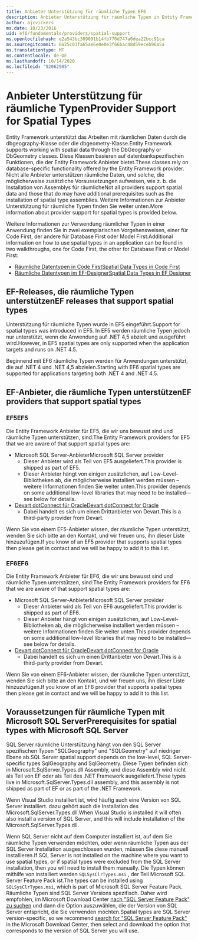 ```yaml
---
title: Anbieter Unterstützung für räumliche Typen EF6
description: Anbieter Unterstützung für räumliche Typen in Entity Framework 6
author: ajcvickers
ms.date: 10/23/2016
uid: ef6/fundamentals/providers/spatial-support
ms.openlocfilehash: e2a543bc309001b14fb770d747a0dea22bcc91ca
ms.sourcegitcommit: 0a25c03fa65ae6e0e0e3f66bac48d59eceb96a5a
ms.translationtype: MT
ms.contentlocale: de-DE
ms.lasthandoff: 10/14/2020
ms.locfileid: "92062905"
---
```

# <a name="provider-support-for-spatial-types"></a><span data-ttu-id="d8bfd-103">Anbieter Unterstützung für räumliche Typen</span><span class="sxs-lookup"><span data-stu-id="d8bfd-103">Provider Support for Spatial Types</span></span>
<span data-ttu-id="d8bfd-104">Entity Framework unterstützt das Arbeiten mit räumlichen Daten durch die dbgeography-Klasse oder die dbgeometry-Klasse.</span><span class="sxs-lookup"><span data-stu-id="d8bfd-104">Entity Framework supports working with spatial data through the DbGeography or DbGeometry classes.</span></span> <span data-ttu-id="d8bfd-105">Diese Klassen basieren auf datenbankspezifischen Funktionen, die der Entity Framework Anbieter bietet.</span><span class="sxs-lookup"><span data-stu-id="d8bfd-105">These classes rely on database-specific functionality offered by the Entity Framework provider.</span></span> <span data-ttu-id="d8bfd-106">Nicht alle Anbieter unterstützen räumliche Daten, und solche, die möglicherweise zusätzliche Voraussetzungen aufweisen, wie z. b. die Installation von Assemblys für räumliche</span><span class="sxs-lookup"><span data-stu-id="d8bfd-106">Not all providers support spatial data and those that do may have additional prerequisites such as the installation of spatial type assemblies.</span></span> <span data-ttu-id="d8bfd-107">Weitere Informationen zur Anbieter Unterstützung für räumliche Typen finden Sie weiter unten.</span><span class="sxs-lookup"><span data-stu-id="d8bfd-107">More information about provider support for spatial types is provided below.</span></span>  

<span data-ttu-id="d8bfd-108">Weitere Informationen zur Verwendung räumlicher Typen in einer Anwendung finden Sie in zwei exemplarischen Vorgehensweisen, einer für Code First, der andere für Database First oder Model First:</span><span class="sxs-lookup"><span data-stu-id="d8bfd-108">Additional information on how to use spatial types in an application can be found in two walkthroughs, one for Code First, the other for Database First or Model First:</span></span>  

- [<span data-ttu-id="d8bfd-109">Räumliche Datentypen in Code First</span><span class="sxs-lookup"><span data-stu-id="d8bfd-109">Spatial Data Types in Code First</span></span>](xref:ef6/modeling/code-first/data-types/spatial)  
- [<span data-ttu-id="d8bfd-110">Räumliche Datentypen im EF-Designer</span><span class="sxs-lookup"><span data-stu-id="d8bfd-110">Spatial Data Types in EF Designer</span></span>](xref:ef6/modeling/designer/data-types/spatial)  

## <a name="ef-releases-that-support-spatial-types"></a><span data-ttu-id="d8bfd-111">EF-Releases, die räumliche Typen unterstützen</span><span class="sxs-lookup"><span data-stu-id="d8bfd-111">EF releases that support spatial types</span></span>  

<span data-ttu-id="d8bfd-112">Unterstützung für räumliche Typen wurde in EF5 eingeführt.</span><span class="sxs-lookup"><span data-stu-id="d8bfd-112">Support for spatial types was introduced in EF5.</span></span> <span data-ttu-id="d8bfd-113">In EF5 werden räumliche Typen jedoch nur unterstützt, wenn die Anwendung auf .NET 4,5 abzielt und ausgeführt wird.</span><span class="sxs-lookup"><span data-stu-id="d8bfd-113">However, in EF5 spatial types are only supported when the application targets and runs on .NET 4.5.</span></span>  

<span data-ttu-id="d8bfd-114">Beginnend mit EF6 räumliche Typen werden für Anwendungen unterstützt, die auf .NET 4 und .NET 4,5 abzielen.</span><span class="sxs-lookup"><span data-stu-id="d8bfd-114">Starting with EF6 spatial types are supported for applications targeting both .NET 4 and .NET 4.5.</span></span>  

## <a name="ef-providers-that-support-spatial-types"></a><span data-ttu-id="d8bfd-115">EF-Anbieter, die räumliche Typen unterstützen</span><span class="sxs-lookup"><span data-stu-id="d8bfd-115">EF providers that support spatial types</span></span>  

### <a name="ef5"></a><span data-ttu-id="d8bfd-116">EF5</span><span class="sxs-lookup"><span data-stu-id="d8bfd-116">EF5</span></span>  

<span data-ttu-id="d8bfd-117">Die Entity Framework Anbieter für EF5, die wir uns bewusst sind und räumliche Typen unterstützen, sind:</span><span class="sxs-lookup"><span data-stu-id="d8bfd-117">The Entity Framework providers for EF5 that we are aware of that support spatial types are:</span></span>  

- <span data-ttu-id="d8bfd-118">Microsoft SQL Server-Anbieter</span><span class="sxs-lookup"><span data-stu-id="d8bfd-118">Microsoft SQL Server provider</span></span>  
    - <span data-ttu-id="d8bfd-119">Dieser Anbieter wird als Teil von EF5 ausgeliefert.</span><span class="sxs-lookup"><span data-stu-id="d8bfd-119">This provider is shipped as part of EF5.</span></span>  
    - <span data-ttu-id="d8bfd-120">Dieser Anbieter hängt von einigen zusätzlichen, auf Low-Level-Bibliotheken ab, die möglicherweise installiert werden müssen – weitere Informationen finden Sie weiter unten.</span><span class="sxs-lookup"><span data-stu-id="d8bfd-120">This provider depends on some additional low-level libraries that may need to be installed—see below for details.</span></span>  
- [<span data-ttu-id="d8bfd-121">Devart dotConnect für Oracle</span><span class="sxs-lookup"><span data-stu-id="d8bfd-121">Devart dotConnect for Oracle</span></span>](https://www.devart.com/dotconnect/oracle/)  
    - <span data-ttu-id="d8bfd-122">Dabei handelt es sich um einen Drittanbieter von Devart.</span><span class="sxs-lookup"><span data-stu-id="d8bfd-122">This is a third-party provider from Devart.</span></span>  

<span data-ttu-id="d8bfd-123">Wenn Sie von einem EF5-Anbieter wissen, der räumliche Typen unterstützt, wenden Sie sich bitte an den Kontakt, und wir freuen uns, ihn dieser Liste hinzuzufügen.</span><span class="sxs-lookup"><span data-stu-id="d8bfd-123">If you know of an EF5 provider that supports spatial types then please get in contact and we will be happy to add it to this list.</span></span>  

### <a name="ef6"></a><span data-ttu-id="d8bfd-124">EF6</span><span class="sxs-lookup"><span data-stu-id="d8bfd-124">EF6</span></span>  

<span data-ttu-id="d8bfd-125">Die Entity Framework Anbieter für EF6, die wir uns bewusst sind und räumliche Typen unterstützen, sind:</span><span class="sxs-lookup"><span data-stu-id="d8bfd-125">The Entity Framework providers for EF6 that we are aware of that support spatial types are:</span></span>  

- <span data-ttu-id="d8bfd-126">Microsoft SQL Server-Anbieter</span><span class="sxs-lookup"><span data-stu-id="d8bfd-126">Microsoft SQL Server provider</span></span>  
    - <span data-ttu-id="d8bfd-127">Dieser Anbieter wird als Teil von EF6 ausgeliefert.</span><span class="sxs-lookup"><span data-stu-id="d8bfd-127">This provider is shipped as part of EF6.</span></span>  
    - <span data-ttu-id="d8bfd-128">Dieser Anbieter hängt von einigen zusätzlichen, auf Low-Level-Bibliotheken ab, die möglicherweise installiert werden müssen – weitere Informationen finden Sie weiter unten.</span><span class="sxs-lookup"><span data-stu-id="d8bfd-128">This provider depends on some additional low-level libraries that may need to be installed—see below for details.</span></span>  
- [<span data-ttu-id="d8bfd-129">Devart dotConnect für Oracle</span><span class="sxs-lookup"><span data-stu-id="d8bfd-129">Devart dotConnect for Oracle</span></span>](https://www.devart.com/dotconnect/oracle/)  
    - <span data-ttu-id="d8bfd-130">Dabei handelt es sich um einen Drittanbieter von Devart.</span><span class="sxs-lookup"><span data-stu-id="d8bfd-130">This is a third-party provider from Devart.</span></span>  

<span data-ttu-id="d8bfd-131">Wenn Sie von einem EF6-Anbieter wissen, der räumliche Typen unterstützt, wenden Sie sich bitte an den Kontakt, und wir freuen uns, ihn dieser Liste hinzuzufügen.</span><span class="sxs-lookup"><span data-stu-id="d8bfd-131">If you know of an EF6 provider that supports spatial types then please get in contact and we will be happy to add it to this list.</span></span>  

## <a name="prerequisites-for-spatial-types-with-microsoft-sql-server"></a><span data-ttu-id="d8bfd-132">Voraussetzungen für räumliche Typen mit Microsoft SQL Server</span><span class="sxs-lookup"><span data-stu-id="d8bfd-132">Prerequisites for spatial types with Microsoft SQL Server</span></span>  

<span data-ttu-id="d8bfd-133">SQL Server räumliche Unterstützung hängt von den SQL Server spezifischen Typen "SQLGeography" und "SQLGeometry" auf niedriger Ebene ab.</span><span class="sxs-lookup"><span data-stu-id="d8bfd-133">SQL Server spatial support depends on the low-level, SQL Server-specific types SqlGeography and SqlGeometry.</span></span> <span data-ttu-id="d8bfd-134">Diese Typen befinden sich in Microsoft.SqlServer.Types.dll Assembly, und diese Assembly wird nicht als Teil von EF oder als Teil des .NET Framework ausgeliefert.</span><span class="sxs-lookup"><span data-stu-id="d8bfd-134">These types live in Microsoft.SqlServer.Types.dll assembly, and this assembly is not shipped as part of EF or as part of the .NET Framework.</span></span>  

<span data-ttu-id="d8bfd-135">Wenn Visual Studio installiert ist, wird häufig auch eine Version von SQL Server installiert. dazu gehört auch die Installation des Microsoft.SqlServer.Types.dll.</span><span class="sxs-lookup"><span data-stu-id="d8bfd-135">When Visual Studio is installed it will often also install a version of SQL Server, and this will include installation of the Microsoft.SqlServer.Types.dll.</span></span>  

<span data-ttu-id="d8bfd-136">Wenn SQL Server nicht auf dem Computer installiert ist, auf dem Sie räumliche Typen verwenden möchten, oder wenn räumliche Typen aus der SQL Server Installation ausgeschlossen wurden, müssen Sie diese manuell installieren.</span><span class="sxs-lookup"><span data-stu-id="d8bfd-136">If SQL Server is not installed on the machine where you want to use spatial types, or if spatial types were excluded from the SQL Server installation, then you will need to install them manually.</span></span> <span data-ttu-id="d8bfd-137">Die Typen können mithilfe von installiert werden `SQLSysClrTypes.msi` , der Teil Microsoft SQL Server Feature Pack ist.</span><span class="sxs-lookup"><span data-stu-id="d8bfd-137">The types can be installed using `SQLSysClrTypes.msi`, which is part of Microsoft SQL Server Feature Pack.</span></span> <span data-ttu-id="d8bfd-138">Räumliche Typen sind SQL Server Versions spezifisch. Daher wird empfohlen, im Microsoft Download Center [nach "SQL Server Feature Pack" zu suchen](https://www.microsoft.com/search/result.aspx?q=sql+server+feature+pack) und dann die Option auszuwählen, die der Version von SQL Server entspricht, die Sie verwenden möchten.</span><span class="sxs-lookup"><span data-stu-id="d8bfd-138">Spatial types are SQL Server version-specific, so we recommend [search for "SQL Server Feature Pack"](https://www.microsoft.com/search/result.aspx?q=sql+server+feature+pack) in the Microsoft Download Center, then select and download the option that corresponds to the version of SQL Server you will use.</span></span>
